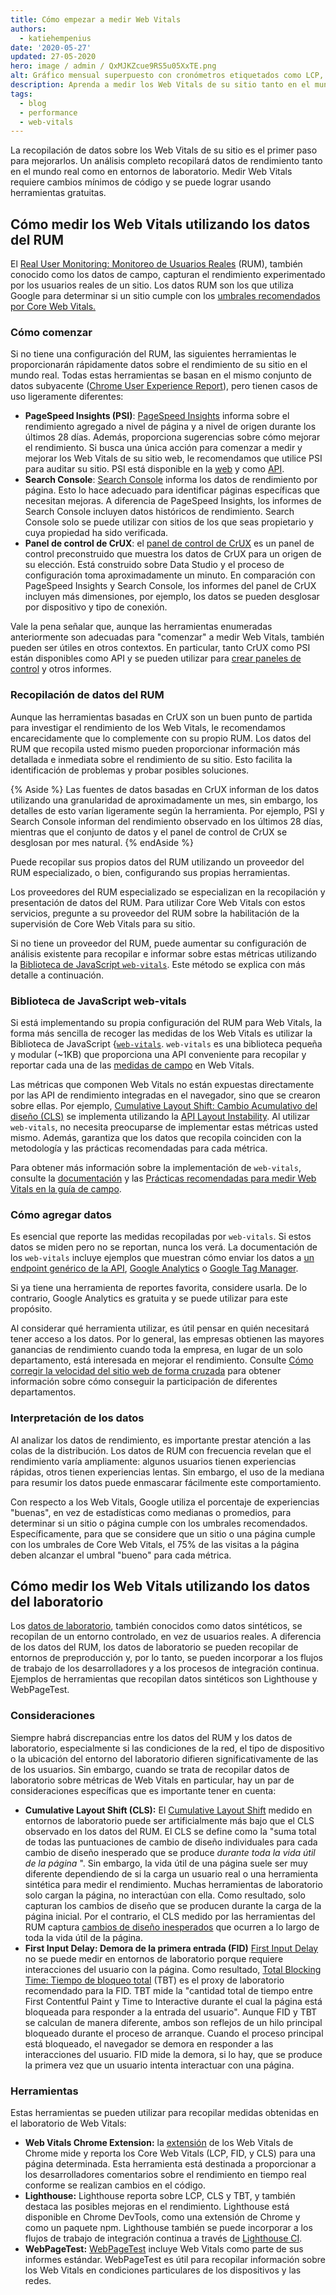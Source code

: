 ```yaml
---
title: Cómo empezar a medir Web Vitals
authors:
  - katiehempenius
date: '2020-05-27'
updated: 27-05-2020
hero: image / admin / QxMJKZcue9RS5u05XxTE.png
alt: Gráfico mensual superpuesto con cronómetros etiquetados como LCP, FID y CLS.
description: Aprenda a medir los Web Vitals de su sitio tanto en el mundo real como en entornos de laboratorio.
tags:
  - blog
  - performance
  - web-vitals
---
```


La recopilación de datos sobre los Web Vitals de su sitio es el primer paso para mejorarlos. Un análisis completo recopilará datos de rendimiento tanto en el mundo real como en entornos de laboratorio. Medir Web Vitals requiere cambios mínimos de código y se puede lograr usando herramientas gratuitas.

## Cómo medir los Web Vitals utilizando los datos del RUM

El [Real User Monitoring: Monitoreo de Usuarios Reales](https://en.wikipedia.org/wiki/Real_user_monitoring) (RUM), también conocido como los datos de campo, capturan el rendimiento experimentado por los usuarios reales de un sitio. Los datos RUM son los que utiliza Google para determinar si un sitio cumple con los [umbrales recomendados por Core Web Vitals.](/vitals/)

### Cómo comenzar

Si no tiene una configuración del RUM, las siguientes herramientas le proporcionarán rápidamente datos sobre el rendimiento de su sitio en el mundo real. Todas estas herramientas se basan en el mismo conjunto de datos subyacente ([Chrome User Experience Report](https://developers.google.com/web/tools/chrome-user-experience-report)), pero tienen casos de uso ligeramente diferentes:

- **PageSpeed Insights (PSI)**: [PageSpeed Insights](https://developers.google.com/speed/pagespeed/insights/) informa sobre el rendimiento agregado a nivel de página y a nivel de origen durante los últimos 28 días. Además, proporciona sugerencias sobre cómo mejorar el rendimiento. Si busca una única acción para comenzar a medir y mejorar los Web Vitals de su sitio web, le recomendamos que utilice PSI para auditar su sitio. PSI está disponible en la [web](https://developers.google.com/speed/pagespeed/insights/) y como [API](https://developers.google.com/speed/docs/insights/v5/get-started).
- **Search Console**: [Search Console](https://search.google.com/search-console/welcome) informa los datos de rendimiento por página. Esto lo hace adecuado para identificar páginas específicas que necesitan mejoras. A diferencia de PageSpeed Insights, los informes de Search Console incluyen datos históricos de rendimiento. Search Console solo se puede utilizar con sitios de los que seas propietario y cuya propiedad ha sido verificada.
- **Panel de control de CrUX**: el [panel de control de CrUX](https://developers.google.com/web/updates/2018/08/chrome-ux-report-dashboard) es un panel de control preconstruido que muestra los datos de CrUX para un origen de su elección. Está construido sobre Data Studio y el proceso de configuración toma aproximadamente un minuto. En comparación con PageSpeed Insights y Search Console, los informes del panel de CrUX incluyen más dimensiones, por ejemplo, los datos se pueden desglosar por dispositivo y tipo de conexión.

Vale la pena señalar que, aunque las herramientas enumeradas anteriormente son adecuadas para "comenzar" a medir Web Vitals, también pueden ser útiles en otros contextos. En particular, tanto CrUX como PSI están disponibles como API y se pueden utilizar para [crear paneles de control](https://dev.to/chromiumdev/a-step-by-step-guide-to-monitoring-the-competition-with-the-chrome-ux-report-4k1o)  y otros informes.

### Recopilación de datos del RUM

Aunque las herramientas basadas en CrUX son un buen punto de partida para investigar el rendimiento de los Web Vitals, le recomendamos encarecidamente que lo complemente con su propio RUM. Los datos del RUM que recopila usted mismo pueden proporcionar información más detallada e inmediata sobre el rendimiento de su sitio. Esto facilita la identificación de problemas y probar posibles soluciones.

{% Aside %} Las fuentes de datos basadas en CrUX informan de los datos utilizando una granularidad de aproximadamente un mes, sin embargo, los detalles de esto varían ligeramente según la herramienta. Por ejemplo, PSI y Search Console informan del rendimiento observado en los últimos 28 días, mientras que el conjunto de datos y el panel de control de CrUX se desglosan por mes natural. {% endAside %}

Puede recopilar sus propios datos del RUM utilizando un proveedor del RUM especializado, o bien, configurando sus propias herramientas.

Los proveedores del RUM especializado se especializan en la recopilación y presentación de datos del RUM. Para utilizar Core Web Vitals con estos servicios, pregunte a su proveedor del RUM sobre la habilitación de la supervisión de Core Web Vitals para su sitio.

Si no tiene un proveedor del RUM, puede aumentar su configuración de análisis existente para recopilar e informar sobre estas métricas utilizando la [Biblioteca de JavaScript `web-vitals`](https://github.com/GoogleChrome/web-vitals). Este método se explica con más detalle a continuación.

### Biblioteca de JavaScript web-vitals

Si está implementando su propia configuración del RUM para Web Vitals, la forma más sencilla de recoger las medidas de los Web Vitals es utilizar la Biblioteca de JavaScript {[`web-vitals`](https://github.com/GoogleChrome/web-vitals). `web-vitals` es una biblioteca pequeña y modular (~1KB) que proporciona una API conveniente para recopilar y reportar cada una de las [medidas de campo](/user-centric-performance-metrics/#in-the-field) en Web Vitals.

Las métricas que componen Web Vitals no están expuestas directamente por las API de rendimiento integradas en el navegador, sino que se crearon sobre ellas. Por ejemplo, [Cumulative Layout Shift: Cambio Acumulativo del diseño (CLS)](/cls/) se implementa utilizando la [API Layout Instability](https://wicg.github.io/layout-instability/). Al utilizar `web-vitals`, no necesita preocuparse de implementar estas métricas usted mismo. Además, garantiza que los datos que recopila coinciden con la metodología y las prácticas recomendadas para cada métrica.

Para obtener más información sobre la implementación de `web-vitals`, consulte la [documentación](https://github.com/GoogleChrome/web-vitals) y las [Prácticas recomendadas para medir Web Vitals en la guía de campo](/vitals-field-measurement-best-practices/).

### Cómo agregar datos

Es esencial que reporte las medidas recopiladas por `web-vitals`. Si estos datos se miden pero no se reportan, nunca los verá. La documentación de los `web-vitals` incluye ejemplos que muestran cómo enviar los datos a [un endpoint genérico de la API](https://github.com/GoogleChrome/web-vitals#send-the-results-to-an-analytics-endpoint), [Google Analytics](https://github.com/GoogleChrome/web-vitals#send-the-results-to-google-analytics) o [Google Tag Manager](https://github.com/GoogleChrome/web-vitals#send-the-results-to-google-tag-manager).

Si ya tiene una herramienta de reportes favorita, considere usarla. De lo contrario, Google Analytics es gratuita y se puede utilizar para este propósito.

Al considerar qué herramienta utilizar, es útil pensar en quién necesitará tener acceso a los datos. Por lo general, las empresas obtienen las mayores ganancias de rendimiento cuando toda la empresa, en lugar de un solo departamento, está interesada en mejorar el rendimiento. Consulte [Cómo corregir la velocidad del sitio web de forma cruzada](/fixing-website-speed-cross-functionally/) para obtener información sobre cómo conseguir la participación de diferentes departamentos.

### Interpretación de los datos

Al analizar los datos de rendimiento, es importante prestar atención a las colas de la distribución. Los datos de RUM con frecuencia revelan que el rendimiento varía ampliamente: algunos usuarios tienen experiencias rápidas, otros tienen experiencias lentas. Sin embargo, el uso de la mediana para resumir los datos puede enmascarar fácilmente este comportamiento.

Con respecto a los Web Vitals, Google utiliza el porcentaje de experiencias "buenas", en vez de estadísticas como medianas o promedios, para determinar si un sitio o página cumple con los umbrales recomendados. Específicamente, para que se considere que un sitio o una página cumple con los umbrales de Core Web Vitals, el 75% de las visitas a la página deben alcanzar el umbral "bueno" para cada métrica.

## Cómo medir los Web Vitals utilizando los datos del laboratorio

Los [datos de laboratorio](/user-centric-performance-metrics/#in-the-lab), también conocidos como datos sintéticos, se recopilan de un entorno controlado, en vez de usuarios reales. A diferencia de los datos del RUM, los datos de laboratorio se pueden recopilar de entornos de preproducción y, por lo tanto, se pueden incorporar a los flujos de trabajo de los desarrolladores y a los procesos de integración continua. Ejemplos de herramientas que recopilan datos sintéticos son Lighthouse y WebPageTest.

### Consideraciones

Siempre habrá discrepancias entre los datos del RUM y los datos de laboratorio, especialmente si las condiciones de la red, el tipo de dispositivo o la ubicación del entorno del laboratorio difieren significativamente de las de los usuarios. Sin embargo, cuando se trata de recopilar datos de laboratorio sobre métricas de Web Vitals en particular, hay un par de consideraciones específicas que es importante tener en cuenta:

- **Cumulative Layout Shift (CLS):** El [Cumulative Layout Shift](/cls/) medido en entornos de laboratorio puede ser artificialmente más bajo que el CLS observado en los datos del RUM. El CLS se define como la "suma total de todas las puntuaciones de cambio de diseño individuales para cada cambio de diseño inesperado que se produce *durante toda la vida útil de la página* ". Sin embargo, la vida útil de una página suele ser muy diferente dependiendo de si la carga un usuario real o una herramienta sintética para medir el rendimiento. Muchas herramientas de laboratorio solo cargan la página, no interactúan con ella. Como resultado, solo capturan los cambios de diseño que se producen durante la carga de la página inicial. Por el contrario, el CLS medido por las herramientas del RUM captura [cambios de diseño inesperados](/cls/#expected-vs.-unexpected-layout-shifts) que ocurren a lo largo de toda la vida útil de la página.
- **First Input Delay: Demora de la primera entrada (FID)** [First Input Delay](/fid/) no se puede medir en entornos de laboratorio porque requiere interacciones del usuario con la página. Como resultado, [Total Blocking Time: Tiempo de bloqueo total](/tbt/) (TBT) es el proxy de laboratorio recomendado para la FID. TBT mide la "cantidad total de tiempo entre First Contentful Paint y Time to Interactive durante el cual la página está bloqueada para responder a la entrada del usuario". Aunque FID y TBT se calculan de manera diferente, ambos son reflejos de un hilo principal bloqueado durante el proceso de arranque. Cuando el proceso principal está bloqueado, el navegador se demora en responder a las interacciones del usuario. FID mide la demora, si lo hay, que se produce la primera vez que un usuario intenta interactuar con una página.

### Herramientas

Estas herramientas se pueden utilizar para recopilar medidas obtenidas en el laboratorio de Web Vitals:

- **Web Vitals Chrome Extension:** la [extensión](https://github.com/GoogleChrome/web-vitals-extension) de los Web Vitals de Chrome mide y reporta los Core Web Vitals (LCP, FID, y CLS) para una página determinada. Esta herramienta está destinada a proporcionar a los desarrolladores comentarios sobre el rendimiento en tiempo real conforme se realizan cambios en el código.
- **Lighthouse:** Lighthouse reporta sobre LCP, CLS y TBT, y también destaca las posibles mejoras en el rendimiento. Lighthouse está disponible en Chrome DevTools, como una extensión de Chrome y como un paquete npm. Lighthouse también se puede incorporar a los flujos de trabajo de integración continua a través de [Lighthouse CI](https://github.com/GoogleChrome/lighthouse-ci).
- **WebPageTest:** [WebPageTest](https://webpagetest.org/) incluye Web Vitals como parte de sus informes estándar. WebPageTest es útil para recopilar información sobre los Web Vitals en condiciones particulares de los dispositivos y las redes.
